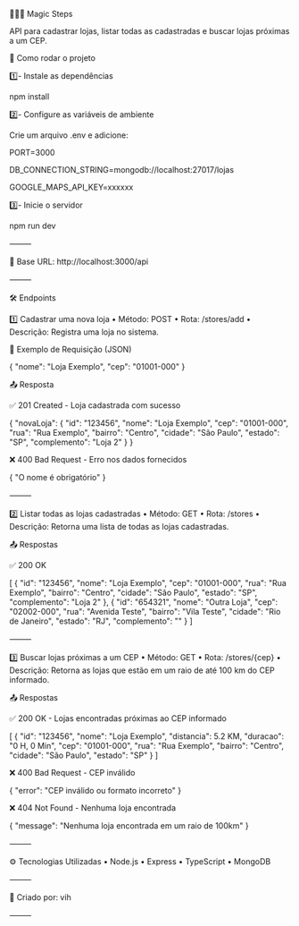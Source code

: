 🧙🏻‍♀️ Magic Steps

API para cadastrar lojas, listar todas as cadastradas e buscar lojas próximas a um CEP.

🚀 Como rodar o projeto

1️⃣- Instale as dependências

npm install

2️⃣- Configure as variáveis de ambiente

Crie um arquivo .env e adicione:

PORT=3000

DB_CONNECTION_STRING=mongodb://localhost:27017/lojas

GOOGLE_MAPS_API_KEY=xxxxxx

3️⃣- Inicie o servidor

npm run dev

⸻

📍 Base URL: http://localhost:3000/api

⸻

🛠 Endpoints

1️⃣ Cadastrar uma nova loja
	•	Método: POST
	•	Rota: /stores/add
	•	Descrição: Registra uma loja no sistema.

📩 Exemplo de Requisição (JSON)

{
  "nome": "Loja Exemplo",
  "cep": "01001-000"
}

📤 Resposta

✅ 201 Created - Loja cadastrada com sucesso

{
  "novaLoja": {
    "id": "123456",
    "nome": "Loja Exemplo",
    "cep": "01001-000",
    "rua": "Rua Exemplo",
    "bairro": "Centro",
    "cidade": "São Paulo",
    "estado": "SP",
    "complemento": "Loja 2"
  }
}

❌ 400 Bad Request - Erro nos dados fornecidos

{
  "O nome é obrigatório"
}

⸻

2️⃣ Listar todas as lojas cadastradas
	•	Método: GET
	•	Rota: /stores
	•	Descrição: Retorna uma lista de todas as lojas cadastradas.

📤 Respostas

✅ 200 OK

[
  {
    "id": "123456",
    "nome": "Loja Exemplo",
    "cep": "01001-000",
    "rua": "Rua Exemplo",
    "bairro": "Centro",
    "cidade": "São Paulo",
    "estado": "SP",
    "complemento": "Loja 2"
  },
  {
    "id": "654321",
    "nome": "Outra Loja",
    "cep": "02002-000",
    "rua": "Avenida Teste",
    "bairro": "Vila Teste",
    "cidade": "Rio de Janeiro",
    "estado": "RJ",
    "complemento": ""
  }
]



⸻

3️⃣ Buscar lojas próximas a um CEP
	•	Método: GET
	•	Rota: /stores/{cep}
	•	Descrição: Retorna as lojas que estão em um raio de até 100 km do CEP informado.

📤 Respostas

✅ 200 OK - Lojas encontradas próximas ao CEP informado

[
  {
    "id": "123456",
    "nome": "Loja Exemplo",
    "distancia": 5.2 KM,
    "duracao": "0 H, 0 Min",
    "cep": "01001-000",
    "rua": "Rua Exemplo",
    "bairro": "Centro",
    "cidade": "São Paulo",
    "estado": "SP"
  }
]

❌ 400 Bad Request - CEP inválido

{
  "error": "CEP inválido ou formato incorreto"
}

❌ 404 Not Found - Nenhuma loja encontrada

{
  "message": "Nenhuma loja encontrada em um raio de 100km"
}



⸻

⚙ Tecnologias Utilizadas
	•	Node.js
	•	Express
	•	TypeScript
	•	MongoDB

⸻

🚀 Criado por: vih

⸻
